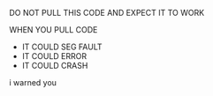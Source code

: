 DO NOT PULL THIS CODE AND EXPECT IT TO WORK

WHEN YOU PULL CODE

- IT COULD SEG FAULT
- IT COULD ERROR
- IT COULD CRASH

i warned you
